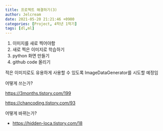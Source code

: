 ```yaml
---
title: 프로젝트 해결하기(3)
author: Jelcream
date: 2021-05-20 21:21:46 +0900
categories: [Project, 4학년 1학기]
tags: [dl,ml]
---
```


1. 이미지를 새로 찍어야함
2. 새로 찍은 이미지로 학습하기
3. python 화면 만들기
4. github code 올리기

적은 이미지로도 유용하게 사용할 수 있도록 ImageDataGenerator를 시도할 예정임

어떻게 쓰는가?

https://3months.tistory.com/199

https://chancoding.tistory.com/93

어떻게 바뀌는가?
+ https://hidden-loca.tistory.com/18